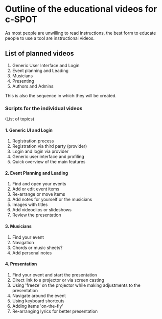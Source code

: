 # Outline of the educational videos for c-SPOT

As most people are unwilling to read instructions, the best form to educate people to use a tool are instructional videos.

## List of planned videos

1. Generic User Interface and Login
2. Event planning and Leading
3. Musicians
4. Presenting
5. Authors and Admins

This is also the sequence in which they will be created.

### Scripts for the individual videos
(List of topics)

#### 1. Generic UI and Login
1. Registration process
2. Registration via third party (provider)
3. Login and login via provider
4. Generic user interface and profiling
5. Quick overview of the main features

#### 2. Event Planning and Leading
1. Find and open your events
2. Add or edit event items
3. Re-arrange or move items
4. Add notes for yourself or the musicians
5. Images with titles
6. Add videoclips or slideshows
7. Review the presentation

#### 3. Musicians
1. Find your event
2. Navigation
3. Chords or music sheets?
4. Add personal notes

#### 4. Presentation
1. Find your event and start the presentation
2. Direct link to a projector or via screen casting
3. Using 'freeze' on the projector while making adjustments to the presentation
4. Navigate around the event
5. Using keyboard shortcuts
6. Adding items 'on-the-fly'
7. Re-arranging lyrics for better presentation
